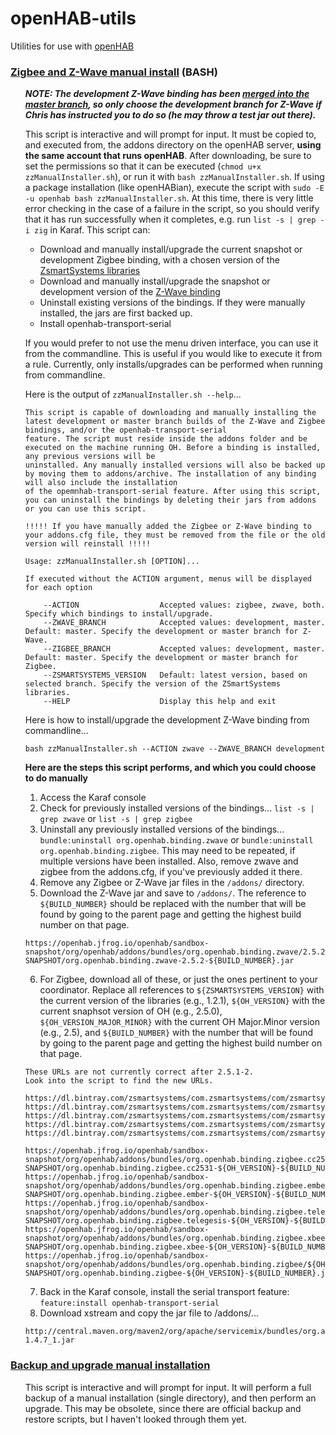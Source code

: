 # openHAB-utils
Utilities for use with [openHAB](https://www.openhab.org/)

### [Zigbee and Z-Wave manual install](https://github.com/openhab-5iver/openHAB-utils/tree/master/Zigbee%20and%20Z-Wave%20manual%20install) (BASH)
<ul>
  
_**NOTE: The development Z-Wave binding has been [merged into the master branch](https://community.openhab.org/t/zwave-binding-updates/51080), so only choose the development branch for Z-Wave if Chris has instructed you to do so (he may throw a test jar out there).**_

  This script is interactive and will prompt for input. It must be copied to, and executed from, the addons directory on the openHAB server, **using the same account that runs openHAB**. 
  After downloading, be sure to set the permissions so that it can be executed (`chmod u+x zzManualInstaller.sh`), or run it with `bash zzManualInstaller.sh`. 
  If using a package installation (like openHABian), execute the script with `sudo -E -u openhab bash zzManualInstaller.sh`. 
  At this time, there is very little error checking in the case of a failure in the script, so you should verify that it has run successfully when it completes, e.g. run `list -s | grep -i zig` in Karaf. 
  This script can:
  * Download and manually install/upgrade the current snapshot or development Zigbee binding, with a chosen version of the [ZsmartSystems libraries](https://github.com/zsmartsystems/com.zsmartsystems.zigbee)
  * Download and manually install/upgrade the snapshot or development version of the [Z-Wave binding](https://github.com/openhab/org.openhab.binding.zwave/tree/development)
  * Uninstall existing versions of the bindings. If they were manually installed, the jars are first backed up.
  * Install openhab-transport-serial
  
  If you would prefer to not use the menu driven interface, you can use it from the commandline. 
  This is useful if you would like to execute it from a rule. Currently, only installs/upgrades can be performed when running from commandline. 
  
Here is the output of `zzManualInstaller.sh --help`...
```
This script is capable of downloading and manually installing the latest development or master branch builds of the Z-Wave and Zigbee bindings, and/or the openhab-transport-serial
feature. The script must reside inside the addons folder and be executed on the machine running OH. Before a binding is installed, any previous versions will be
uninstalled. Any manually installed versions will also be backed up by moving them to addons/archive. The installation of any binding will also include the installation
of the opemnhab-transport-serial feature. After using this script, you can uninstall the bindings by deleting their jars from addons or you can use this script.

!!!!! If you have manually added the Zigbee or Z-Wave binding to your addons.cfg file, they must be removed from the file or the old version will reinstall !!!!!

Usage: zzManualInstaller.sh [OPTION]...

If executed without the ACTION argument, menus will be displayed for each option

    --ACTION                  Accepted values: zigbee, zwave, both. Specify which bindings to install/upgrade.
    --ZWAVE_BRANCH            Accepted values: development, master. Default: master. Specify the development or master branch for Z-Wave.
    --ZIGBEE_BRANCH           Accepted values: development, master. Default: master. Specify the development or master branch for Zigbee.
    --ZSMARTSYSTEMS_VERSION   Default: latest version, based on selected branch. Specify the version of the ZSmartSystems libraries.
    --HELP                    Display this help and exit
```

Here is how to install/upgrade the development Z-Wave binding from commandline...

    bash zzManualInstaller.sh --ACTION zwave --ZWAVE_BRANCH development


**Here are the steps this script performs, and which you could choose to do manually**

1. Access the Karaf console
2. Check for previously installed versions of the bindings... `list -s | grep zwave` or `list -s | grep zigbee`
3. Uninstall any previously installed versions of the bindings... `bundle:uninstall org.openhab.binding.zwave` or `bundle:uninstall org.openhab.binding.zigbee`. This may need to be repeated, if multiple versions have been installed. Also, remove zwave and zigbee from the addons.cfg, if you've previously added it there.
4. Remove any Zigbee or Z-Wave jar files in the `/addons/` directory.
5. Download the Z-Wave jar and save to `/addons/`. The reference to `${BUILD_NUMBER}` should be replaced with the number that will be found by going to the parent page and getting the highest build number on that page.
```
https://openhab.jfrog.io/openhab/sandbox-snapshot/org/openhab/addons/bundles/org.openhab.binding.zwave/2.5.2-SNAPSHOT/org.openhab.binding.zwave-2.5.2-${BUILD_NUMBER}.jar
```
6. For Zigbee, download all of these, or just the ones pertinent to your coordinator. Replace all references to `${ZSMARTSYSTEMS_VERSION}` with the current version of the libraries (e.g., 1.2.1), `${OH_VERSION}` with the current snaphsot version of OH (e.g., 2.5.0), `${OH_VERSION_MAJOR_MINOR}` with the current OH Major.Minor version (e.g., 2.5), and `${BUILD_NUMBER}` with the number that will be found by going to the parent page and getting the highest build number on that page.
```
These URLs are not currently correct after 2.5.1-2.
Look into the script to find the new URLs.

https://dl.bintray.com/zsmartsystems/com.zsmartsystems/com/zsmartsystems/zigbee/com.zsmartsystems.zigbee/${ZSMARTSYSTEMS_VERSION}/com.zsmartsystems.zigbee-${ZSMARTSYSTEMS_VERSION}.jar
https://dl.bintray.com/zsmartsystems/com.zsmartsystems/com/zsmartsystems/zigbee/com.zsmartsystems.zigbee.dongle.xbee/${ZSMARTSYSTEMS_VERSION}/com.zsmartsystems.zigbee.dongle.xbee-${ZSMARTSYSTEMS_VERSION}.jar
https://dl.bintray.com/zsmartsystems/com.zsmartsystems/com/zsmartsystems/zigbee/com.zsmartsystems.zigbee.dongle.ember/${ZSMARTSYSTEMS_VERSION}/com.zsmartsystems.zigbee.dongle.ember-${ZSMARTSYSTEMS_VERSION}.jar
https://dl.bintray.com/zsmartsystems/com.zsmartsystems/com/zsmartsystems/zigbee/com.zsmartsystems.zigbee.dongle.telegesis/${ZSMARTSYSTEMS_VERSION}/com.zsmartsystems.zigbee.dongle.telegesis-${ZSMARTSYSTEMS_VERSION}.jar
https://dl.bintray.com/zsmartsystems/com.zsmartsystems/com/zsmartsystems/zigbee/com.zsmartsystems.zigbee.dongle.cc2531/${ZSMARTSYSTEMS_VERSION}/com.zsmartsystems.zigbee.dongle.cc2531-${ZSMARTSYSTEMS_VERSION}.jar

https://openhab.jfrog.io/openhab/sandbox-snapshot/org/openhab/addons/bundles/org.openhab.binding.zigbee.cc2531/${OH_VERSION}-SNAPSHOT/org.openhab.binding.zigbee.cc2531-${OH_VERSION}-${BUILD_NUMBER}.jar
https://openhab.jfrog.io/openhab/sandbox-snapshot/org/openhab/addons/bundles/org.openhab.binding.zigbee.ember/${OH_VERSION}-SNAPSHOT/org.openhab.binding.zigbee.ember-${OH_VERSION}-${BUILD_NUMBER}.jar
https://openhab.jfrog.io/openhab/sandbox-snapshot/org/openhab/addons/bundles/org.openhab.binding.zigbee.telegesis/${OH_VERSION}-SNAPSHOT/org.openhab.binding.zigbee.telegesis-${OH_VERSION}-${BUILD_NUMBER}.jar
https://openhab.jfrog.io/openhab/sandbox-snapshot/org/openhab/addons/bundles/org.openhab.binding.zigbee.xbee/${OH_VERSION}-SNAPSHOT/org.openhab.binding.zigbee.xbee-${OH_VERSION}-${BUILD_NUMBER}.jar
https://openhab.jfrog.io/openhab/sandbox-snapshot/org/openhab/addons/bundles/org.openhab.binding.zigbee/${OH_VERSION}-SNAPSHOT/org.openhab.binding.zigbee-${OH_VERSION}-${BUILD_NUMBER}.jar
```
7. Back in the Karaf console, install the serial transport feature: `feature:install openhab-transport-serial`
8. Download xstream and copy the jar file to /addons/... 
```
http://central.maven.org/maven2/org/apache/servicemix/bundles/org.apache.servicemix.bundles.xstream/1.4.7_1/org.apache.servicemix.bundles.xstream-1.4.7_1.jar
```
</ul>

### [Backup and upgrade manual installation](https://github.com/openhab-5iver/openHAB-utils/tree/master/Backup%20and%20upgrade%20manual%20installation)
<ul>
  This script is interactive and will prompt for input. It will perform a full backup of a manual installation (single directory), and then perform an upgrade. This may be obsolete, since there are official backup and restore scripts, but I haven't looked through them yet.
</ul>

